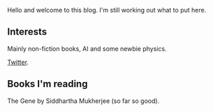 Hello and welcome to this blog. I'm still working out what to put here.


## Interests

Mainly non-fiction books, AI and some newbie physics. 

[Twitter](https://www.twitter.com/aianshay). 


## Books I'm reading 

The Gene by Siddhartha Mukherjee (so far so good).
